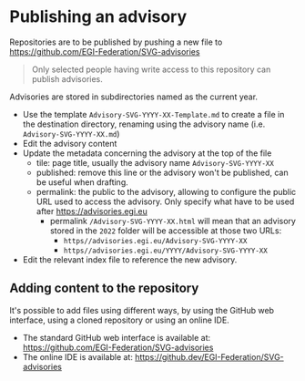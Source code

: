 # Publishing an advisory

Repositories are to be published by pushing a new file to
https://github.com/EGI-Federation/SVG-advisories

> Only selected people having write access to this repository can publish
> advisories.

Advisories are stored in subdirectories named as the current year.

- Use the template `Advisory-SVG-YYYY-XX-Template.md` to create a file in the
  destination directory, renaming using the advisory name (i.e.
  `Advisory-SVG-YYYY-XX.md`)
- Edit the advisory content
- Update the metadata concerning the advisory at the top of the file
  - tile: page title, usually the advisory name `Advisory-SVG-YYYY-XX`
  - published: remove this line or the advisory won't be published, can be
    useful when drafting.
  - permalink: the public to the advisory, allowing to configure the public URL
    used to access the advisory. Only specify what have to be used after
    https://advisories.egi.eu
    - permalink `/Advisory-SVG-YYYY-XX.html` will mean that an advisory stored
      in the `2022` folder will be accessible at those two URLs:
      - `https//advisories.egi.eu/Advisory-SVG-YYYY-XX`
      - `https//advisories.egi.eu/YYYY/Advisory-SVG-YYYY-XX`
- Edit the relevant index file to reference the new advisory.

## Adding content to the repository

It's possible to add files using different ways, by using the GitHub web
interface, using a cloned repository or using an online IDE.

- The standard GitHub web interface is available at:
  https://github.com/EGI-Federation/SVG-advisories
- The online IDE is available at:
  https://github.dev/EGI-Federation/SVG-advisories
